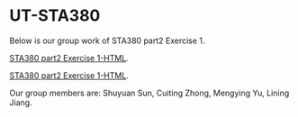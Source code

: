 # UT-STA380
  
Below is our group work of STA380 part2 Exercise 1.

[STA380 part2 Exercise 1-HTML](https://github.com/MSBA-StellaSun/UT-STA380/blob/master/STA_380%2C_Exercise1-Shuyuan_Sun%2C_Mengying_Yu%2C_Cuiting_Zhong%2C_Lining_Jiang.html).

[STA380 part2 Exercise 1-HTML](https://github.com/MSBA-StellaSun/UT-STA380/blob/master/STA%20380%2C%20Exercise1-Shuyuan%20Sun%2C%20Mengying%20Yu%2C%20Cuiting%20Zhong%2C%20Lining%20Jiang.Rmd).

Our group members are: Shuyuan Sun, Cuiting Zhong, Mengying Yu, Lining Jiang.
